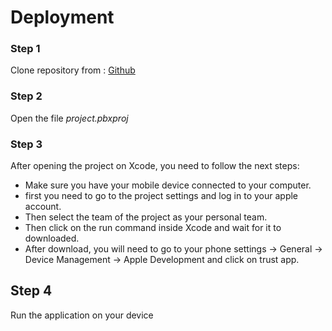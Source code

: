 # Deployment 

### Step 1 
 Clone repository from : [Github](https://github.com/ProyectoIntegrador2018/inventario_seguro.git)

### Step 2 
Open the file _project.pbxproj_ 

### Step 3 
After opening the project on Xcode, you need to follow the next steps:
- Make sure you have your mobile device connected to your computer. 
- first you need to go to the project settings and log in to your apple account.
- Then select the team of the project as your personal team.
- Then click on the run command inside Xcode and wait for it to downloaded.  
- After download, you will need to go to your phone settings -> General -> Device Management -> Apple Development and click on trust app.

## Step 4
Run the application on your device
